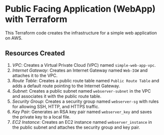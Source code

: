 # Public Facing Application (WebApp) with Terraform

This Terraform code creates the infrastructure for a simple web application on AWS.

## Resources Created

1. *VPC*: Creates a Virtual Private Cloud (VPC) named `simple-web-app-vpc`.
2. *Internet Gateway*: Creates an Internet Gateway named `Web-IGW` and attaches it to the VPC.
3. *Route Table*: Creates a public route table named `Public Route Table` and adds a default route pointing to the Internet Gateway.
4. *Subnet*: Creates a public subnet named `webserver-subnet` in the VPC and associates it with the public route table.
5. *Security Group*: Creates a security group named `webserver-sg` with rules for allowing SSH, HTTP, and HTTPS traffic.
6. *Key Pair*: Generates an RSA key pair named `webserver_key` and saves the private key to a local file.
7. *EC2 Instance*: Creates an EC2 instance named `webserver_instance` in the public subnet and attaches the security group and key pair.